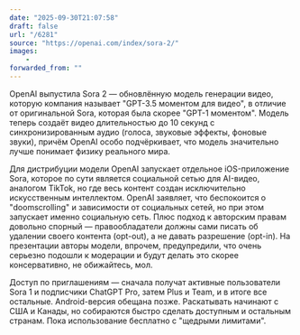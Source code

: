 ```yaml
---
date: "2025-09-30T21:07:58"
draft: false
url: "/6281"
source: "https://openai.com/index/sora-2/"
images:
    -
forwarded_from: ""
---
```


OpenAI выпустила Sora 2 — обновлённую модель генерации видео, которую компания называет "GPT-3.5 моментом для видео", в отличие от оригинальной Sora, которая была скорее "GPT-1 моментом". Модель теперь создаёт видео длительностью до 10 секунд с синхронизированным аудио (голоса, звуковые эффекты, фоновые звуки), причём OpenAI особо подчёркивает, что модель значительно лучше понимает физику реального мира. 

Для дистрибуции модели OpenAI запускает отдельное iOS-приложение Sora, которое по сути является социальной сетью для AI-видео, аналогом TikTok, но где весь контент создан исключительно искусственным интеллектом. OpenAI заявляет, что беспокоится о "doomscrolling" и зависимости от социальных сетей, но при этом запускает именно социальную сеть. Плюс подход к авторским правам довольно спорный — правообладатели должны сами писать об удалении своего контента (opt-out), а не давать разрешение (opt-in). На презентации авторы модели, впрочем, предупредили, что очень серьезно подошли к модерации и будут делать это скорее консервативно, не обижайтесь, мол.

Доступ по приглашениям — сначала получат активные пользователи Sora 1 и подписчики ChatGPT Pro, затем Plus и Team, и в итоге все остальные. Android-версия обещана позже. Раскатывать начинают с США и Канады, но собираются быстро сделать доступным и остальным странам. Пока использование бесплатно с "щедрыми лимитами".
